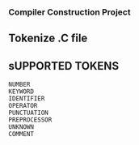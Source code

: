 ### Compiler Construction Project
## Tokenize .C file 
## sUPPORTED TOKENS
    NUMBER 
    KEYWORD
    IDENTIFIER 
    OPERATOR 
    PUNCTUATION 
    PREPROCESSOR
    UNKNOWN
    COMMENT
